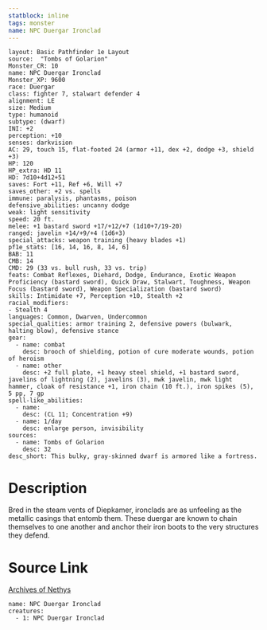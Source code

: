 ```yaml
---
statblock: inline
tags: monster
name: NPC Duergar Ironclad
---
```

```statblock
layout: Basic Pathfinder 1e Layout
source:  "Tombs of Golarion"
Monster_CR: 10
name: NPC Duergar Ironclad
Monster_XP: 9600
race: Duergar
class: fighter 7, stalwart defender 4
alignment: LE
size: Medium
type: humanoid
subtype: (dwarf)
INI: +2
perception: +10
senses: darkvision
AC: 29, touch 15, flat-footed 24 (armor +11, dex +2, dodge +3, shield +3)
HP: 120
HP_extra: HD 11
HD: 7d10+4d12+51
saves: Fort +11, Ref +6, Will +7
saves_other: +2 vs. spells
immune: paralysis, phantasms, poison
defensive_abilities: uncanny dodge
weak: light sensitivity
speed: 20 ft.
melee: +1 bastard sword +17/+12/+7 (1d10+7/19-20)
ranged: javelin +14/+9/+4 (1d6+3)
special_attacks: weapon training (heavy blades +1)
pf1e_stats: [16, 14, 16, 8, 14, 6]
BAB: 11
CMB: 14
CMD: 29 (33 vs. bull rush, 33 vs. trip)
feats: Combat Reflexes, Diehard, Dodge, Endurance, Exotic Weapon Proficiency (bastard sword), Quick Draw, Stalwart, Toughness, Weapon Focus (bastard sword), Weapon Specialization (bastard sword)
skills: Intimidate +7, Perception +10, Stealth +2
racial_modifiers:
- Stealth 4
languages: Common, Dwarven, Undercommon
special_qualities: armor training 2, defensive powers (bulwark, halting blow), defensive stance
gear:
  - name: combat
    desc: brooch of shielding, potion of cure moderate wounds, potion of heroism
  - name: other
    desc: +2 full plate, +1 heavy steel shield, +1 bastard sword, javelins of lightning (2), javelins (3), mwk javelin, mwk light hammer, cloak of resistance +1, iron chain (10 ft.), iron spikes (5), 5 pp, 7 gp
spell-like_abilities:
  - name:
    desc: (CL 11; Concentration +9)
  - name: 1/day
    desc: enlarge person, invisibility
sources:
  - name: Tombs of Golarion
    desc: 32
desc_short: This bulky, gray-skinned dwarf is armored like a fortress.
```
# Description
Bred in the steam vents of Diepkamer, ironclads are as unfeeling as the metallic casings that entomb them. These duergar are known to chain themselves to one another and anchor their iron boots to the very structures they defend.
# Source Link
[Archives of Nethys](https://aonprd.com/NPCDisplay.aspx?ItemName=Duergar%20Ironclad)
```encounter-table
name: NPC Duergar Ironclad
creatures:
  - 1: NPC Duergar Ironclad
```
